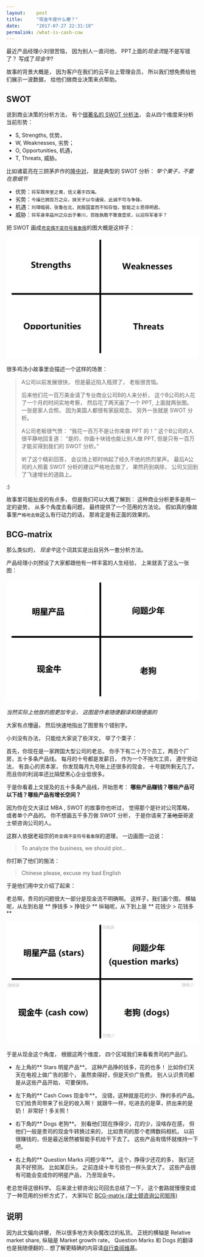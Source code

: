 ```yaml
---
layout:    post
title:     "现金牛是什么梗？"
date:      "2017-07-27 22:31:18"
permalink: /what-is-cash-cow
---
```


最近产品经理小刘很苦恼，
因为别人一直问他，
PPT上面的*现金流*是不是写错了？
写成了*现金牛*?

<!--MORE-->

故事的背景大概是，
因为客户在我们的云平台上管理会员，
所以我们想免费给他们展示一波数据，
给他们做商业决策来点帮助。

## SWOT

说到商业决策的分析方法，
有个[很著名的 SWOT 分析法][swot]，
会从四个维度来分析当前形势：

* S, Strengths, 优势，
* W, Weaknesses, 劣势；
* O, Opportunities, 机遇，
* T, Threats, 威胁。

比如诸葛亮在三顾茅庐作的[隆中对][zhuge-say]，
就是典型的 SWOT 分析：
*举个栗子，不要在意细节*

* 优势：`将军既帝室之胄，信义著于四海。`
* 劣势：`今操已拥百万之众，挟天子以令诸侯，此诚不可与争锋。`
* 机遇：`刘璋暗弱，张鲁在北，民殷国富而不知存恤，智能之士思得明君。`
* 威胁：`将军身率益州之众出于秦川，百姓孰敢不箪食壶浆，以迎将军者乎？`

把 SWOT 画成[`奇变偶不变符号看象限`][induction]的图大概是这样子：

![swot-matrix][swot-matrix]

很多鸡汤小故事里会描述一个这样的场景：

> A公司以前发展很快，
> 但是最近陷入瓶颈了，
> 老板很苦恼。
>
> 后来他们花一百万美金请了专业商业公司B的人来分析，
> 这个B公司的人花了一个月的时间实地考察，
> 然后花了两天画了一个 PPT,
> 上面就两张图。
> 一张是家人合照，
> 因为美国人都很有家庭观念。
> 另外一张就是 SWOT 分析。
>
> A公司老板很气愤：
> “我花一百万不是让你来做 PPT 的！”
> 这个B公司的人很平静地回复道：
> “是的，你画十块钱也能让别人做 PPT,
> 但是只有一百万才能买得到我们的 SWOT 分析。”
>
> 听了这个精彩回答，
> 会议场上顿时响起了经久不绝的热烈掌声。
> 最后A公司的人照着 SWOT 分析的建议严格地去做了，
> 果然药到病除，
> 公司又回到了飞速增长的道路上。

:)

故事里可能扯皮的有点多，
但是我们可以大概了解到：
这种商业分析更多是用一定的姿势，
从多个角度去看问题，
最终提供了一个范用的方法论。
假如真的像故事里`严格地去做`这么有行动力的话，
那肯定是有正面的效果的。

## BCG-matrix

那么类似的，
*现金牛*这个词其实是出自另外一套分析方法。

产品经理小刘预设了大家都跟他有一样丰富的人生经验，
上来就丢了这么一张图：

![base][base]

*当然实际上他放的图更加专业，
这图是作者随便翻译和随便画的*

大家有点懵逼，
然后快速地指出了图里有个错别字。

小刘没有办法，
只能给大家说了些洋文，
举了个栗子：

首先，你现在是一家跨国大型公司的老总。
你手下有二十万个员工，两百个厂房，五十多条产品线。
每月的十号都是发薪日，
作为一个不拖欠工资，
遵守劳动法，
有良心的资本家，
你发现每月九号账上还很多的现金，
十号就所剩无几了。
而且你的利润率还比隔壁黑心企业低很多。

于是你看着上文提及的五十多条产品线，开始思考：
**哪些产品赚钱？哪些产品可以下线？哪些产品有增长空间？**

因为你在交大读过 MBA ,
 SWOT 的故事你也听过，
觉得那个是针对公司策略，
或者单个产品的。
你不想画五千多万做 SWOT 分析，
于是你请来了~~圣地亚哥~~波士顿咨询公司的人。

这群人依据老祖宗的`奇变偶不变符号看象限`的道理，
一边画图一边说：

> To analyze the business, we should plot...

你打断了他们的施法：

> Chinese please, excuse my bad English

于是他们用中文介绍了起来：

老总啊，贵司的问题很大一部分是现金流不明确啊。
这样子，我们画个图，
横轴呢，从左到右是 ** 挣钱多 > 挣钱少 **
纵轴呢，从下到上是 ** 花钱少 > 花钱多 **

![en][en]

于是从现金这个角度，
根据这两个维度，
四个区域我们来看看贵司的产品们。

* 左上角的** Stars 明星产品**。
这种产品挣的钱多，花的也多！
比如你们天天在电视上做广告的那个，
虽然卖得好，但是天价广告费。
别人认识贵司都是从这些产品开始，
可要保持。

* 左下角的** Cash Cows 现金牛**。
没错，这种就是花的少、挣的多的产品。
它们给贵司带来了长足的收入啊！
就跟牛一样，吃进去的是草，挤出来的是奶！
非常好！多关照！

* 右下角的** Dogs 老狗**。
别看他们现在挣得少，花的少，没啥存在感，
但他们一般是贵司的现金牛转换过来的，
比如贵司的那个老牌数码相机，
以前很赚钱的，但是最近居然被智能手机给干下去了。
这些产品有情怀就维持一下吧。

* 右上角的** Question Marks 问题少年**。
这个，挣得少还花的多，
我们还真不好预测。
比如某巨头，
之前连续十年亏损也一样头变大了。
这些产品很有可能会变成你的明星产品，
乃至现金牛。


老总觉得这很科学。
后来波士顿咨询公司回去总结了一下，
这个套路就慢慢变成了一种范用的分析方式了，
大家叫它 [BCG-matrix (波士顿咨询公司矩阵)][bcg]


## 说明

因为此文偏向讲梗，
所以很多地方夹杂魔改过的私货。
正统的横轴是 Relative market share,
纵轴是 Market growth rate，
Question Marks 和 Dogs 的翻译也是我随便翻的…
想了解更精确的内容请[自行查阅维基][bcg]。

[zhuge-say]: https://baike.baidu.com/item/%E9%9A%86%E4%B8%AD%E5%AF%B9/188772
[swot]: https://en.wikipedia.org/wiki/SWOT_analysis
[induction]: https://zh.wikipedia.org/zh-hans/%E8%AF%B1%E5%AF%BC%E5%85%AC%E5%BC%8F
[swot-matrix]: /assets/pics/bcg/swot.jpg
[base]: /assets/pics/bcg/base.jpg
[en]: /assets/pics/bcg/en.jpg
[bcg]: https://en.wikipedia.org/wiki/Growth%E2%80%93share_matrix

